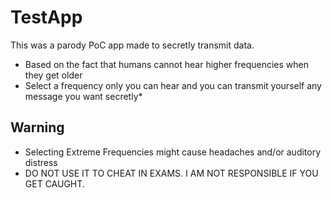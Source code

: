 # TestApp

This was a parody PoC app made to secretly transmit data.
- Based on the fact that humans cannot hear higher frequencies when they get older
- Select a frequency only you can hear and you can transmit yourself any message you want secretly*

## Warning
- Selecting Extreme Frequencies might cause headaches and/or auditory distress
- DO NOT USE IT TO CHEAT IN EXAMS. I AM NOT RESPONSIBLE IF YOU GET CAUGHT.
